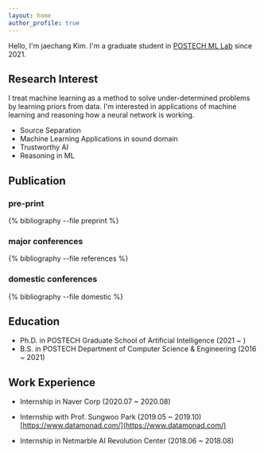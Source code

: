 ```yaml
---
layout: home
author_profile: true
---
```


Hello, I'm jaechang Kim. I'm a graduate student in [POSTECH ML Lab](http://ml.postech.ac.kr/) since 2021.


## Research Interest

I treat machine learning as a method to solve under-determined problems by learning priors from data.
I'm interested in applications of machine learning and 
reasoning how a neural network is working.

* Source Separation
* Machine Learning Applications in sound domain
* Trustworthy AI
* Reasoning in ML

## Publication

### pre-print
{% bibliography --file preprint %}

### major conferences
{% bibliography --file references %}

### domestic conferences
{% bibliography --file domestic %}

## Education

* Ph.D. in POSTECH Graduate School of Artificial Intelligence (2021 ~ )
* B.S. in POSTECH Department of Computer Science & Engineering (2016 ~ 2021)

## Work Experience

* Internship in Naver Corp (2020.07 ~ 2020.08)

* Internship with Prof. Sungwoo Park (2019.05 ~ 2019.10)
    [https://www.datamonad.com/](https://www.datamonad.com/)

* Internship in Netmarble AI Revolution Center (2018.06 ~ 2018.08)

<!--

## Teaching

* Computer Architecture (TA, 2023 Spring)
* Intro. to Computer SW Systems (TA, 2022 Fall)

## Awards

* 글로벌 핵심인재 양성지원 사업 우수성과 (우수상) (2021, IITP) 

* 2021학년도 인공지능대학원 대학원생 우수논문상 (최우수상) (2021, POSTECH AIGS) 

-->

